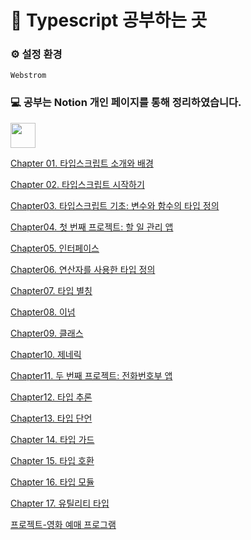 # 📌 Typescript 공부하는 곳

### ⚙️ 설정 환경
`Webstrom`

### 💻 공부는 Notion 개인 페이지를 통해 정리하였습니다.
<a href="https://www.notion.so/moondongmin/Typescript-5e1bb4ed0d054a658e2fe4f5d23213b3">
<img src="https://img.shields.io/badge/Notion-black?style=flat&logo=Notion&logoColor=white"
height="40px"/></a>
<br>

[Chapter 01. 타입스크립트 소개와 배경](https://www.notion.so/moondongmin/Chapter-01-0d66e208445f4808a9c7b1a7a8cdc91b)

[Chapter 02. 타입스크립트 시작하기](https://www.notion.so/Chapter-02-12e56612b30742278dbb8fae904abc5f?pvs=21)

[Chapter03. 타입스크립트 기초: 변수와 함수의 타입 정의](https://www.notion.so/Chapter03-c65bc43acf894de8ae026e20584aa6ec?pvs=21)

[Chapter04. 첫 번째 프로젝트: 할 일 관리 앱](https://www.notion.so/moondongmin/Chapter04-2ef448d23c86466e8ed14e30c7a8634c)

[Chapter05.  인터페이스](https://www.notion.so/moondongmin/Chapter05-b422287a196e4386aada487d23633c3c)

[Chapter06. 연산자를 사용한 타입 정의](https://www.notion.so/moondongmin/Chapter06-8b7518e243ed44758af858d0ccbf812c)

[Chapter07. 타입 별칭](https://www.notion.so/moondongmin/Chapter07-b0d933ca15d5427e9653f2cd5cf844b2)

[Chapter08. 이넘](https://www.notion.so/Chapter08-fa8951e815024797a016fa7455d95b8f?pvs=21)

[Chapter09. 클래스](https://www.notion.so/Chapter09-f490c3da487645ce83741cbb904d4dc8?pvs=21)

[Chapter10. 제네릭](https://www.notion.so/Chapter10-642e2088184849e88f4260979b0c7c6d?pvs=21)

[Chapter11. 두 번째 프로젝트: 전화번호부 앱](https://www.notion.so/Chapter11-58b215e226764985a3bb196468d1d97c?pvs=21)

[Chapter12. 타입 추론](https://www.notion.so/moondongmin/Chapter12-49572c3da1384bd28913e76a94135c1f)

[Chapter13. 타입 단언](https://www.notion.so/moondongmin/Chapter-13-48128b5c4e924c38b9200cae653a4a17)

[Chapter 14. 타입 가드](https://www.notion.so/moondongmin/Chapter-14-aee583186bdf4d5dab404f2a572b3417)

[Chapter 15. 타입 호환](https://moondongmin.notion.site/Chapter-15-e9102fc33705484f80dc5618a91f3c21?pvs=4)

[Chapter 16. 타입 모듈](https://www.notion.so/moondongmin/Chapter-16-e3bee935b0f548c7baa303a64f0aed0c)

[Chapter 17. 유틸리티 타입](https://www.notion.so/moondongmin/Chapter-17-277cf53de55a4d198dead8b089272731)

[프로젝트-영화 예매 프로그램](https://github.com/MoonDongmin/typescript/tree/main/Project)